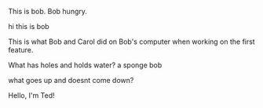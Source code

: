 
This is bob. Bob hungry.


hi this is bob

This is what Bob and Carol did on Bob's computer when working on the first feature.

What has holes and holds water?
a sponge bob

what goes up and doesnt come down?

Hello, I'm Ted!

